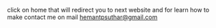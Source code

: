 click on home that will redirect you to next website
and for learn how to make contact me on mail hemantpsuthar@gmail.com
